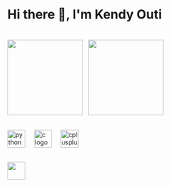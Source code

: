 <h1 align="left">Hi there 👋, I'm Kendy Outi</h1>

###

<div><br>
<img height="170" src ="https://awesome-github-stats.azurewebsites.net/user-stats/KendyOuti?theme=radical&cardType=github"/>
 &nbsp; 
<img height="170" src = "https://github-readme-stats.vercel.app/api/top-langs/?username=KendyOuti&theme=radical&text_color=ffffff&border_color=E4E2E2&icon_color=6E33B5&layout=compact" />
</div>

##

<div align="left">
  <img src="https://cdn.jsdelivr.net/gh/devicons/devicon/icons/python/python-original.svg" height="40" alt="python logo"  />
  <img width="12" />
  <img src="https://cdn.jsdelivr.net/gh/devicons/devicon/icons/c/c-original.svg" height="40" alt="c logo"  />
  <img width="12" />
  <img src="https://cdn.jsdelivr.net/gh/devicons/devicon/icons/cplusplus/cplusplus-original.svg" height="40" alt="cplusplus logo"  />
</div>

##

<a href="https://www.linkedin.com/in/kendy-outi-a3229b2b9" target="_blank"><img src="https://img.shields.io/badge/-LinkedIn-%230077B5?style=for-the-badge&logo=linkedin&logoColor=white" target="_blank" height="40"></a>

###
